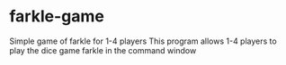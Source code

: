 # farkle-game
Simple game of farkle for 1-4 players
This program allows 1-4 players to play the dice game farkle in the command window
